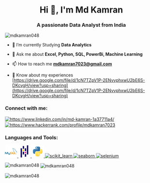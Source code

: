 <h1 align="center">Hi 👋, I'm Md Kamran</h1>
<h3 align="center">A passionate Data Analyst from India</h3>

<p align="left"> <img src="https://komarev.com/ghpvc/?username=mdkamran048&label=Profile%20views&color=0e75b6&style=flat" alt="mdkamran048" /> </p>

- 🔭 I’m currently Studying **Data Analytics**

- 💬 Ask me about **Excel, Python, SQL, PowerBi, Machine Learning**

- 📫 How to reach me **mdkamran7023@gmail.com**

- 📄 Know about my experiences [https://drive.google.com/file/d/1cN7TZpV1P-2ENvvphxwU2bE6S-DKcvgH/view?usp=sharing](https://drive.google.com/file/d/1cN7TZpV1P-2ENvvphxwU2bE6S-DKcvgH/view?usp=sharing)

<h3 align="left">Connect with me:</h3>
<p align="left">
<a href="https://www.linkedin.com/in/md-kamran-1a37711a4/" target="blank"><img align="center" src="https://raw.githubusercontent.com/rahuldkjain/github-profile-readme-generator/master/src/images/icons/Social/linked-in-alt.svg" alt="https://www.linkedin.com/in/md-kamran-1a37711a4/" height="30" width="40" /></a>
<a href="https://www.hackerrank.com/https://www.hackerrank.com/profile/mdkamran7023" target="blank"><img align="center" src="https://raw.githubusercontent.com/rahuldkjain/github-profile-readme-generator/master/src/images/icons/Social/hackerrank.svg" alt="https://www.hackerrank.com/profile/mdkamran7023" height="30" width="40" /></a>
</p>

<h3 align="left">Languages and Tools:</h3>
<p align="left"> <a href="https://www.mysql.com/" target="_blank" rel="noreferrer"> <img src="https://raw.githubusercontent.com/devicons/devicon/master/icons/mysql/mysql-original-wordmark.svg" alt="mysql" width="40" height="40"/> </a> <a href="https://pandas.pydata.org/" target="_blank" rel="noreferrer"> <img src="https://raw.githubusercontent.com/devicons/devicon/2ae2a900d2f041da66e950e4d48052658d850630/icons/pandas/pandas-original.svg" alt="pandas" width="40" height="40"/> </a> <a href="https://www.python.org" target="_blank" rel="noreferrer"> <img src="https://raw.githubusercontent.com/devicons/devicon/master/icons/python/python-original.svg" alt="python" width="40" height="40"/> </a> <a href="https://scikit-learn.org/" target="_blank" rel="noreferrer"> <img src="https://upload.wikimedia.org/wikipedia/commons/0/05/Scikit_learn_logo_small.svg" alt="scikit_learn" width="40" height="40"/> </a> <a href="https://seaborn.pydata.org/" target="_blank" rel="noreferrer"> <img src="https://seaborn.pydata.org/_images/logo-mark-lightbg.svg" alt="seaborn" width="40" height="40"/> </a> <a href="https://www.selenium.dev" target="_blank" rel="noreferrer"> <img src="https://raw.githubusercontent.com/detain/svg-logos/780f25886640cef088af994181646db2f6b1a3f8/svg/selenium-logo.svg" alt="selenium" width="40" height="40"/> </a> </p>

<p><img align="left" src="https://github-readme-stats.vercel.app/api/top-langs?username=mdkamran048&show_icons=true&locale=en&layout=compact" alt="mdkamran048" /></p>

<p>&nbsp;<img align="center" src="https://github-readme-stats.vercel.app/api?username=mdkamran048&show_icons=true&locale=en" alt="mdkamran048" /></p>

<p><img align="center" src="https://github-readme-streak-stats.herokuapp.com/?user=mdkamran048&" alt="mdkamran048" /></p>
